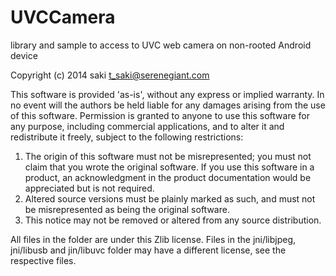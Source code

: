 UVCCamera
=========

library and sample to access to UVC web camera on non-rooted Android device

Copyright (c) 2014 saki <t_saki@serenegiant.com>

This software is provided 'as-is', without any express or implied warranty.
In no event will the authors be held liable for any damages arising from the use of this software.
Permission is granted to anyone to use this software for any purpose,
including commercial applications, and to alter it and redistribute it freely,
subject to the following restrictions:

1. The origin of this software must not be misrepresented; you must not claim that you wrote the original software. If you use this software in a product, an acknowledgment in the product documentation would be appreciated but is not required.
2. Altered source versions must be plainly marked as such, and must not be misrepresented as being the original software.
3. This notice may not be removed or altered from any source distribution.

All files in the folder are under this Zlib license.
Files in the jni/libjpeg, jni/libusb and jin/libuvc folder may have a different license, see the respective files.
